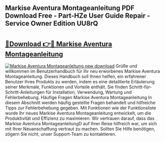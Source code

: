 ## Markise Aventura Montageanleitung PDF Download Free - Part-HZe User Guide Repair - Service Owner Edition UU8rQ

# <h2><a href="http://df7y8q.blite.top/?on=Markise+Aventura+Montageanleitung">🔗Download 👉🔴 Markise Aventura Montageanleitung</a></h2>

[![Markise Aventura Montageanleitung new download](https://i.imgur.com/lujVjoI.png)](http://df7y8q.blite.top/?on=Markise+Aventura+Montageanleitung)
Grüße und willkommen im Benutzerhandbuch für Ihr neu erworbenes Markise Aventura Montageanleitung. Dieses Handbuch soll Ihnen helfen, ein erfahrener Benutzer Ihres Produkts zu werden, indem es eine detaillierte Erläuterung seiner Merkmale, Funktionen und Vorteile enthält. Sie finden Schritt-für-Schritt-Anleitungen für Installation, Verwendung, Wartung und Fehlerbehebung. Häufige Fragen Markise Aventura Montageanleitung In diesem Abschnitt werden häufig gestellte Fragen behandelt und hilfreiche Tipps zur Fehlerbehebung gegeben. Mit Funktionen wie der Funktionsliste wurde Ihr neues Markise Aventura Montageanleitung entwickelt, um die Produktivität und Effizienz zu maximieren. Wir vertrauen darauf, dass das Markise Aventura MontageanleitungD auf Ihrer Reise hilfreich war, um sich mit Ihrer Neuanschaffung vertraut zu machen. Sollten Sie Hilfe benötigen, zögern Sie nicht, unser Support-Team zu kontaktieren.
